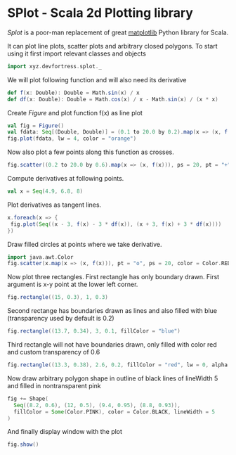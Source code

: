 SPlot - Scala 2d Plotting library
=================================

_Splot_ is a poor-man replacement of great [matplotlib](https://matplotlib.org/) Python library for Scala.

It can plot line plots, scatter plots and arbitrary closed polygons. To start using it first import relevant classes and objects
```scala
import xyz.devfortress.splot._
```
We will plot following function and will also need its derivative
```scala
def f(x: Double): Double = Math.sin(x) / x
def df(x: Double): Double = Math.cos(x) / x - Math.sin(x) / (x * x)
```
Create _Figure_ and plot function f(x) as line plot
```scala
val fig = Figure()
val fdata: Seq[(Double, Double)] = (0.1 to 20.0 by 0.2).map(x => (x, f(x)))
fig.plot(fdata, lw = 4, color = "orange")
```
Now also plot a few points along this function as crosses.
```scala
fig.scatter((0.2 to 20.0 by 0.6).map(x => (x, f(x))), ps = 20, pt = "+", color = "black")
```
Compute derivatives at following points.
```scala
val x = Seq(4.9, 6.8, 8)
```
Plot derivatives as tangent lines.
 ```scala
x.foreach(x => {
  fig.plot(Seq((x - 3, f(x) - 3 * df(x)), (x + 3, f(x) + 3 * df(x))))
})
```
Draw filled circles at points where we take derivative.
```scala
import java.awt.Color
fig.scatter(x.map(x => (x, f(x))), pt = "o", ps = 20, color = Color.RED)
```
Now plot three rectangles. First rectangle has only boundary drawn. First argument is x-y point at the lower 
left corner.
```scala
fig.rectangle((15, 0.3), 1, 0.3)
```
Second rectange has boundaries drawn as lines and also filled with blue (transparency used by default is 0.2)
```scala
fig.rectangle((13.7, 0.34), 3, 0.1, fillColor = "blue")
```
Third rectangle will not have boundaries drawn, only filled with color red and custom transparency of 0.6
```scala
fig.rectangle((13.3, 0.38), 2.6, 0.2, fillColor = "red", lw = 0, alpha = 0.6)
```
Now draw arbitrary polygon shape in outline of black lines of lineWidth 5 and filled in nontransparent pink
```scala
fig += Shape(
  Seq((8.2, 0.6), (12, 0.5), (9.4, 0.95), (8.8, 0.93)),
  fillColor = Some(Color.PINK), color = Color.BLACK, lineWidth = 5
)
```
And finally display window with the plot
```scala
fig.show()
```
